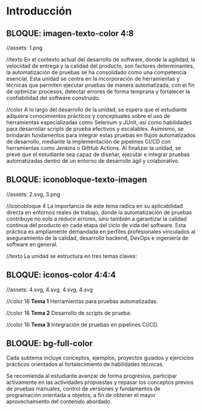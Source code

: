 # Introducción

<!-- 
RUTA DE ASSETS: @/assets/curso/intro/
DISEÑO DE REFERENCIA: introduccion.png
-->

## BLOQUE: imagen-texto-color 4:8
//assets: 1.png

//texto
En el contexto actual del desarrollo de software, donde la agilidad, la velocidad de entrega y la calidad del producto, son factores determinantes, la automatización de pruebas se ha consolidado como una competencia esencial. Esta unidad se centra en la incorporación de herramientas y técnicas que permiten ejecutar pruebas de manera automatizada, con el fin de optimizar procesos, detectar errores de forma temprana y fortalecer la confiabilidad del software construido.

//color
A lo largo del desarrollo de la unidad, se espera que el estudiante adquiera conocimientos prácticos y conceptuales sobre el uso de herramientas especializadas como Selenium y JUnit, así como habilidades para desarrollar scripts de prueba efectivos y escalables. Asimismo, se brindarán fundamentos para integrar estas pruebas en flujos automatizados de desarrollo, mediante la implementación de pipelines CI/CD con herramientas como Jenkins o GitHub Actions. Al finalizar la unidad, se prevé que el estudiante sea capaz de diseñar, ejecutar e integrar pruebas automatizadas dentro de un entorno de desarrollo ágil y colaborativo.

## BLOQUE: iconobloque-texto-imagen
//assets: 2.svg, 3.png

//iconobloque 4
La importancia de este tema radica en su aplicabilidad directa en entornos reales de trabajo, donde la automatización de pruebas contribuye no solo a reducir errores, sino también a garantizar la calidad continua del producto en cada etapa del ciclo de vida del software. Esta práctica es ampliamente demandada en perfiles profesionales vinculados al aseguramiento de la calidad, desarrollo backend, DevOps e ingeniería de software en general.

//texto
La unidad se estructura en tres temas claves: 

## BLOQUE: iconos-color 4:4:4
//assets: 4.svg, 4.svg, 4.svg, 4.svg

//color 16
**Tema 1**
Herramientas para pruebas automatizadas.

//color 16
**Tema 2**
Desarrollo de scripts de prueba.

//color 16
**Tema 3**
Integración de pruebas en pipelines CI/CD.


## BLOQUE: bg-full-color

Cada subtema incluye conceptos, ejemplos, proyectos guiados y ejercicios prácticos orientados al fortalecimiento de habilidades técnicas.

Se recomienda al estudiante avanzar de forma progresiva, participar activamente en las actividades propuestas y repasar los conceptos previos de pruebas manuales, control de versiones y fundamentos de programación orientada a objetos, a fin de obtener el mayor aprovechamiento del contenido abordado.
